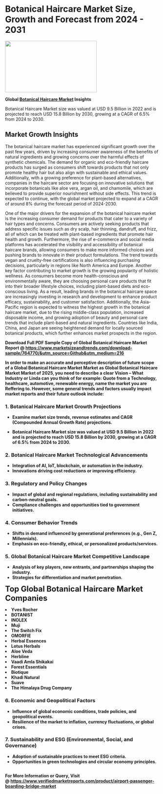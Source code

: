 <H1>Botanical Haircare Market Size, Growth and Forecast from 2024 - 2031</H1><img class="aligncenter size-medium wp-image-584254" src="https://thirdeyenews.in/wp-content/uploads/2024/09/Global-Market-Research-300x168.jpeg" alt="" width="300" height="168" /><p><strong>Global&nbsp;<a href="https://www.marketsizeandtrends.com/download-sample/764770/&amp;utm_source=Github&utm_medium=216">Botanical Haircare Market</a> Insights</strong></p><p>Botanical Haircare Market size was valued at USD 9.5 Billion in 2022 and is projected to reach USD 15.8 Billion by 2030, growing at a CAGR of 6.5% from 2024 to 2030.</p><p><h2>Market Growth Insights</h2> <p>The botanical haircare market has experienced significant growth over the past few years, driven by increasing consumer awareness of the benefits of natural ingredients and growing concerns over the harmful effects of synthetic chemicals. The demand for organic and eco-friendly haircare products has surged as consumers shift towards products that not only promote healthy hair but also align with sustainable and ethical values. Additionally, with a growing preference for plant-based alternatives, companies in the haircare sector are focusing on innovative solutions that incorporate botanicals like aloe vera, argan oil, and chamomile, which are believed to provide superior nourishment without side effects. This trend is expected to continue, with the global market projected to expand at a CAGR of around 8% during the forecast period of 2024-2030.</p> <p><strong></strong></p> <p>One of the major drivers for the expansion of the botanical haircare market is the increasing consumer demand for products that cater to a variety of hair types and concerns. Consumers are actively seeking products that address specific issues such as dry scalp, hair thinning, dandruff, and frizz, all of which can be treated with plant-based ingredients that promote hair health and growth. Furthermore, the rise of e-commerce and social media platforms has accelerated the visibility and accessibility of botanical haircare brands, allowing consumers to make more informed choices and pushing brands to innovate in their product formulations. The trend towards vegan and cruelty-free certifications is also influencing purchasing decisions, particularly in regions like North America and Europe. Another key factor contributing to market growth is the growing popularity of holistic wellness. As consumers become more health-conscious and environmentally aware, they are choosing personal care products that fit into their broader lifestyle choices, including plant-based diets and eco-conscious living. As a result, leading brands in the botanical haircare space are increasingly investing in research and development to enhance product efficacy, sustainability, and customer satisfaction. Additionally, the Asia-Pacific region is expected to witness the highest growth in the botanical haircare market, due to the rising middle-class population, increased disposable income, and growing adoption of beauty and personal care trends that include plant-based and natural ingredients. Countries like India, China, and Japan are seeing heightened demand for locally sourced botanical products, which further enhances market prospects in the region. <p><strong></p><p><span class=""><strong>Download Full PDF Sample Copy of Global Botanical Haircare Market Report</strong> @ <a href="https://www.marketsizeandtrends.com/download-sample/764770/&amp;utm_source=Github&utm_medium=216" target="_blank">https://www.marketsizeandtrends.com/download-sample/764770/&amp;utm_source=Github&utm_medium=216</a></span></p><p>In order to make an accurate and perceptive description of future scope of a Global&nbsp;Botanical Haircare Market Market as Global&nbsp;Botanical Haircare Market Market of 2025, you need to describe a clear Vision &ndash; What Industry or Linda can you think of for example: Quote from a Technology, healthcare, automotive, renewable energy, name the market you are Reffering to. However, some general trends and factors usually impact market reports and their future outlook include:</p><h3>1.&nbsp;<strong>Botanical Haircare Market Growth Projections</strong></h3><ul><li>Examine market size trends, revenue estimates and CAGR (Compounded Annual Growth Rate) projections.</li><li><p>Botanical Haircare Market size was valued at USD 9.5 Billion in 2022 and is projected to reach USD 15.8 Billion by 2030, growing at a CAGR of 6.5% from 2024 to 2030.</p></li></ul><h3>2.&nbsp;<strong>Botanical Haircare Market Technological Advancements</strong></h3><ul><li>Integration of AI, IoT, blockchain, or automation in the industry.</li><li>Innovations driving cost reductions or improving efficiency.</li></ul><h3>3.&nbsp;<strong>Regulatory and Policy Changes</strong></h3><ul><li>Impact of global and regional regulations, including sustainability and carbon-neutral goals.</li><li>Compliance challenges and opportunities tied to government initiatives.</li></ul><h3>4.&nbsp;<strong>Consumer Behavior Trends</strong></h3><ul><li>Shifts in demand influenced by generational preferences (e.g., Gen Z, Millennials).</li><li>Emphasis on eco-friendly, ethical, or personalized products/services.</li></ul><h3>5.&nbsp;<strong>Global Botanical Haircare Market Competitive Landscape</strong></h3><ul><li>Analysis of key players, new entrants, and partnerships shaping the industry.</li><li>Strategies for differentiation and market penetration.</li></ul><p data-pm-slice="1 1 []"><span style="color: inherit; font-family: inherit; font-size: 25px;">Top Global Botanical Haircare Market Companies</span></p><div class="" data-test-id=""><p><li>Yves Rocher</li><li> BOTANIST</li><li> INOLEX</li><li> Muji</li><li> The Switch Fix</li><li> OMORFIE</li><li> Herbal Essences</li><li> Lotus Herbals</li><li> Aloe Veda</li><li> Herbline</li><li> Vaadi Amla Shikakai</li><li> Forest Essentials</li><li> Biotique</li><li> Khadi Natural</li><li> Suave</li><li> The Himalaya Drug Company</li></p></div><h3>6.&nbsp;<strong>Economic and Geopolitical Factors</strong></h3><ul><li>Influence of global economic conditions, trade policies, and geopolitical events.</li><li>Resilience of the market to inflation, currency fluctuations, or global crises.</li></ul><h3>7.&nbsp;<strong>Sustainability and ESG (Environmental, Social, and Governance)</strong></h3><ul><li>Adoption of sustainable practices to meet ESG criteria.</li><li>Opportunities in green technologies and circular economy principles.</li></ul><h2><strong style="font-size: 14px;">For More Information or Query, Visit @&nbsp;</strong><a style="background-color: #ffffff; font-size: 14px;" href="https://www.marketsizeandtrends.com/report/botanical-haircare-market/" target="_blank">https://www.verifiedmarketreports.com/product/airport-passenger-boarding-bridge-market</a></h2>
